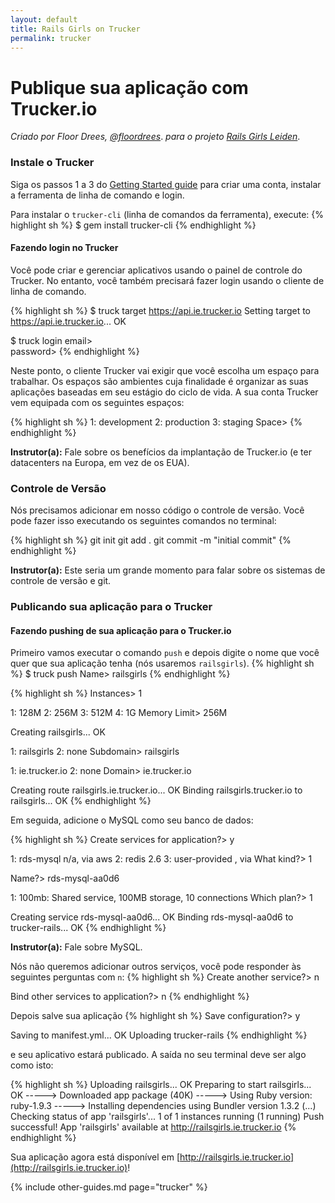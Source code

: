 ```yaml
---
layout: default
title: Rails Girls on Trucker
permalink: trucker
---
```


# Publique sua aplicação com Trucker.io

*Criado por Floor Drees, [@floordrees](https://twitter.com/floordrees)*.
*para o projeto [Rails Girls Leiden](http://railsgirls.com/leiden)*.

### Instale o Trucker

Siga os passos 1 a 3 do [Getting Started guide](http://developers.trucker.io/Getting-Started) para criar uma conta, instalar a ferramenta de linha de comando e login.

Para instalar o `trucker-cli` (linha de comandos da ferramenta), execute:
{% highlight sh %}
$ gem install trucker-cli
{% endhighlight %}

#### Fazendo login no Trucker

Você pode criar e gerenciar aplicativos usando o painel de controle do Trucker. No entanto, você também precisará fazer login usando o cliente de linha de comando.

{% highlight sh %}
$ truck target https://api.ie.trucker.io
Setting target to https://api.ie.trucker.io... OK

$ truck login
email>  
password>
{% endhighlight %}

Neste ponto, o cliente Trucker vai exigir que você escolha um espaço para trabalhar. Os espaços são ambientes cuja finalidade é organizar as suas aplicações baseadas em seu estágio do ciclo de vida. A sua conta Trucker vem equipada com os seguintes espaços:

{% highlight sh %}
1: development
2: production
3: staging
Space>
{% endhighlight %}

**Instrutor(a):** Fale sobre os benefícios da implantação de Trucker.io (e ter datacenters na Europa, em vez de os EUA).

### Controle de Versão

Nós precisamos adicionar em nosso código o controle de versão. Você pode fazer isso executando os  seguintes comandos no terminal:

{% highlight sh %}
git init
git add .
git commit -m "initial commit"
{% endhighlight %}

**Instrutor(a):** Este seria um grande momento para falar sobre os sistemas de controle de versão e git.

### Publicando sua aplicação para o Trucker

#### Fazendo pushing de sua aplicação para o Trucker.io

Primeiro vamos executar o comando `push` e depois digite o nome que você quer que sua aplicação tenha (nós usaremos `railsgirls`).
{% highlight sh %}
$ truck push
Name> railsgirls
{% endhighlight %}


{% highlight sh %}
Instances> 1

1: 128M
2: 256M
3: 512M
4: 1G
Memory Limit> 256M

Creating railsgirls... OK

1: railsgirls
2: none
Subdomain> railsgirls

1: ie.trucker.io
2: none
Domain> ie.trucker.io

Creating route railsgirls.ie.trucker.io... OK
Binding railsgirls.trucker.io to railsgirls... OK
{% endhighlight %}

Em seguida, adicione o MySQL como seu banco de dados:

{% highlight sh %}
Create services for application?> y

1: rds-mysql n/a, via aws
2: redis 2.6
3: user-provided , via
What kind?> 1

Name?> rds-mysql-aa0d6

1: 100mb: Shared service, 100MB storage, 10 connections
Which plan?> 1

Creating service rds-mysql-aa0d6... OK
Binding rds-mysql-aa0d6 to trucker-rails... OK
{% endhighlight %}

**Instrutor(a):** Fale sobre MySQL.


Nós não queremos adicionar outros serviços, você pode responder às seguintes perguntas com `n`:
{% highlight sh %}
Create another service?> n

Bind other services to application?> n
{% endhighlight %}

Depois salve sua aplicação
{% highlight sh %}
Save configuration?> y

Saving to manifest.yml... OK
Uploading trucker-rails
{% endhighlight %}

e seu aplicativo estará publicado. A saída no seu terminal deve ser algo como isto:

{% highlight sh %}
Uploading railsgirls... OK
Preparing to start railsgirls... OK
-----> Downloaded app package (40K)
-----> Using Ruby version: ruby-1.9.3
-----> Installing dependencies using Bundler version 1.3.2
(...)
Checking status of app 'railsgirls'...
  1 of 1 instances running (1 running)
Push successful! App 'railsgirls' available at http://railsgirls.ie.trucker.io
{% endhighlight %}

Sua aplicação agora está disponível em [http://railsgirls.ie.trucker.io](http://railsgirls.ie.trucker.io)!

{% include other-guides.md page="trucker" %}
